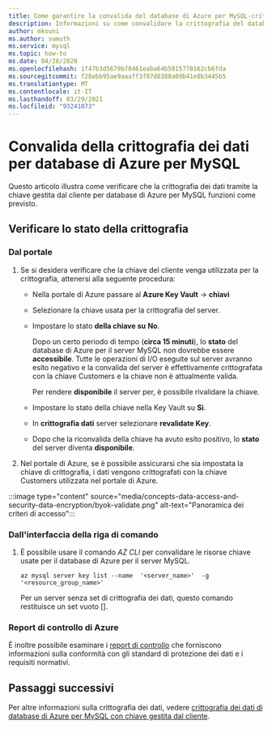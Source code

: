 ```yaml
---
title: Come garantire la convalida del database di Azure per MySQL-crittografia dei dati
description: Informazioni su come convalidare la crittografia del database di Azure per MySQL-crittografia dei dati tramite la chiave gestita dei clienti.
author: mksuni
ms.author: sumuth
ms.service: mysql
ms.topic: how-to
ms.date: 04/28/2020
ms.openlocfilehash: 1f47b3d5679b70461eaba64b5815770162cb6fda
ms.sourcegitcommit: f28ebb95ae9aaaff3f87d8388a09b41e0b3445b5
ms.translationtype: MT
ms.contentlocale: it-IT
ms.lasthandoff: 03/29/2021
ms.locfileid: "93241073"
---
```

# <a name="validating-data-encryption-for-azure-database-for-mysql"></a>Convalida della crittografia dei dati per database di Azure per MySQL

Questo articolo illustra come verificare che la crittografia dei dati tramite la chiave gestita dal cliente per database di Azure per MySQL funzioni come previsto.

## <a name="check-the-encryption-status"></a>Verificare lo stato della crittografia

### <a name="from-portal"></a>Dal portale

1. Se si desidera verificare che la chiave del cliente venga utilizzata per la crittografia, attenersi alla seguente procedura:

    * Nella portale di Azure passare al **Azure Key Vault**  ->  **chiavi**
    * Selezionare la chiave usata per la crittografia del server.
    * Impostare lo stato **della chiave su** **No**.
  
       Dopo un certo periodo di tempo (**circa 15 minuti**), lo **stato** del database di Azure per il server MySQL non dovrebbe essere **accessibile**. Tutte le operazioni di I/O eseguite sul server avranno esito negativo e la convalida del server è effettivamente crittografata con la chiave Customers e la chiave non è attualmente valida.
    
       Per rendere **disponibile** il server per, è possibile rivalidare la chiave. 
    
    * Impostare lo stato della chiave nella Key Vault su **Sì**.
    * In **crittografia dati** server selezionare **revalidate Key**.
    * Dopo che la riconvalida della chiave ha avuto esito positivo, lo **stato** del server diventa **disponibile**.

2. Nel portale di Azure, se è possibile assicurarsi che sia impostata la chiave di crittografia, i dati vengono crittografati con la chiave Customers utilizzata nel portale di Azure.

  :::image type="content" source="media/concepts-data-access-and-security-data-encryption/byok-validate.png" alt-text="Panoramica dei criteri di accesso":::

### <a name="from-cli"></a>Dall'interfaccia della riga di comando

1. È possibile usare il comando *AZ CLI* per convalidare le risorse chiave usate per il database di Azure per il server MySQL.

    ```azurecli-interactive
   az mysql server key list --name  '<server_name>'  -g '<resource_group_name>'
    ```

    Per un server senza set di crittografia dei dati, questo comando restituisce un set vuoto [].

### <a name="azure-audit-reports"></a>Report di controllo di Azure

È inoltre possibile esaminare i [report di controllo](https://servicetrust.microsoft.com) che forniscono informazioni sulla conformità con gli standard di protezione dei dati e i requisiti normativi.

## <a name="next-steps"></a>Passaggi successivi

Per altre informazioni sulla crittografia dei dati, vedere [crittografia dei dati di database di Azure per MySQL con chiave gestita dal cliente](concepts-data-encryption-mysql.md).